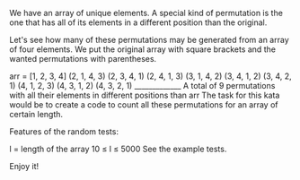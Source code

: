 We have an array of unique elements. A special kind of permutation is the one that has all of its elements in a different position than the original.

Let's see how many of these permutations may be generated from an array of four elements. We put the original array with square brackets and the wanted permutations with parentheses.

arr = [1, 2, 3, 4]
      (2, 1, 4, 3)
      (2, 3, 4, 1)
      (2, 4, 1, 3)
      (3, 1, 4, 2)
      (3, 4, 1, 2)
      (3, 4, 2, 1)
      (4, 1, 2, 3)
      (4, 3, 1, 2)
      (4, 3, 2, 1)
      _____________
A total of 9 permutations with all their elements in different positions than arr
The task for this kata would be to create a code to count all these permutations for an array of certain length.

Features of the random tests:

l = length of the array
10 ≤ l ≤ 5000
See the example tests.

Enjoy it!